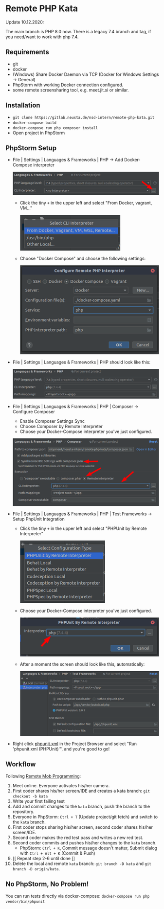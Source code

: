 # Remote PHP Kata

Update 10.12.2020:

The main branch is PHP 8.0 now. There is a legacy 7.4 branch and tag, if you need/want to work with php 7.4.

## Requirements

* git
* docker
* (Windows) Share Docker Daemon via TCP (Docker for Windows Settings -> General)
* PhpStorm with working Docker connection configured.
* some remote screensharing tool, e.g. meet.jit.si or similar.

## Installation

* `git clone https://gitlab.neusta.de/nsd-intern/remote-php-kata.git`
* `docker-compose build`
* `docker-compose run php composer install`
* Open project in PhpStorm

## PhpStorm Setup

* File | Settings | Languages & Frameworks | PHP -> Add Docker-Compose interpreter
  
  ![File | Settings | Languages & Frameworks | PHP](.manual/settings-interpreter.png)
  
  * Click the tiny `+` in the upper left and select "From Docker, vagrant, VM..."
  
    ![Add Interpreter](./.manual/add-interpreter-docker.png)
    
  * Choose "Docker Compose" and choose the following settings:
    
    ![Docker Compose Settings](.manual/docker-compose-interpreter.png)
    
* File | Settings | Languages & Frameworks | PHP should look like this:
  
  ![Correct Interpreter Settings](.manual/interpreter-correct.png)
  
* File | Settings | Languages & Frameworks | PHP | Composer -> Configure Composer  
  * Enable Composer Settings Sync
  * Choose Composer by Remote Interpreter
  * Choose your Docker-Compose interpreter you've just configured.
  
  ![Composer Settings](.manual/composer-settings.png)
  
* File | Settings | Languages & Frameworks | PHP | Test Frameworks -> Setup PhpUnit Integration
  * Click the tiny `+` in the upper left and select "PHPUnit by Remote Interpreter"
    
    ![PHPUnit Remote Interpreter](.manual/phpunit-remote-interpreter.png)

  * Choose your Docker-Compose interpreter you've just configured.
    
    ![Choose PHPUnit Remote interpreter](.manual/phpunit-interpreter-selection.png)
  
  * After a moment the screen should look like this, automatically:
    
    ![PhpUnit Integration correct](.manual/phpunit-correct.png)
  
* Right click [phpunit.xml](./phpunit.xml) in the Project Browser and select "Run 'phpunit.xml (PHPUnit)'", and you're good to go! 
  
## Workflow

Following [Remote Mob Programming](https://www.remotemobprogramming.org/#git-handover):

1. Meet online. Everyone activates his/her camera.
2. First coder shares his/her screen/IDE and creates a kata branch: `git checkout -b kata`
3. Write your first failing test
4. Add and commit changes to the `kata` branch, push the branch to the repository.
5. Everyone in PhpStorm: `Ctrl + T` (Update project/git fetch) and switch to the `kata` branch.
6. First coder stops sharing his/her screen, second coder shares his/her screen/IDE.
7. Second coder makes the red test pass and writes a new red test.
8. Second coder commits and pushes his/her changes to the `kata` branch. 
   * PhpStorm: `Ctrl + K`, Commit message doesn't matter, Submit dialog with `Ctrl + Alt + K` (Commit & Push)
9. \[\[ Repeat step 2-6 until done \]\]
10. Delete the local and remote `kata` branch: `git branch -D kata` and `git branch -D origin/kata`.

## No PhpStorm, No Problem!

You can run tests directly via docker-compose: `docker-compose run php vendor/bin/phpunit`
